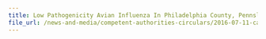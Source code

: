 ```yaml
---
title: Low Pathogenicity Avian Influenza In Philadelphia County, Pennslyvania, Kings County, New York And Passaic, Essex, Camden, Hudson, Union Counties, New Jersey, USA 
file_url: /news-and-media/competent-authorities-circulars/2016-07-11-ca.pdf
---
```

